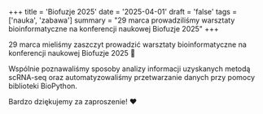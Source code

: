 +++
title = 'Biofuzje 2025'
date = '2025-04-01'
draft = 'false'
tags = ['nauka', 'zabawa']
summary = "29 marca prowadziliśmy warsztaty bioinformatyczne na konferencji naukowej Biofuzje 2025"
+++

<!-- Tutaj START - cała treść posta -->

29 marca mieliśmy zaszczyt prowadzić warsztaty bioinformatyczne na konferencji naukowej Biofuzje 2025 🤯

Wspólnie poznawaliśmy sposoby analizy informacji uzyskanych metodą scRNA-seq oraz automatyzowaliśmy przetwarzanie danych przy pomocy biblioteki BioPython.

Bardzo dziękujemy za zaproszenie! ❤️
